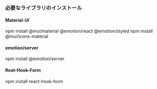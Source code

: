 ### 必要なライブラリのインストール

#### Material-UI
npm install @mui/material @emotion/react @emotion/styled
npm install @mui/icons-material

#### emotion/server
npm install @emotion/server

#### Reat-Hook-Form
npm install react-hook-form